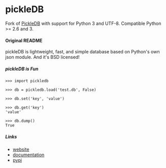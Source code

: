 # pickleDB
Fork of [PickleDB](https://bitbucket.org/patx/pickledb) with support for Python 3 and UTF-8.
Compatible Python >= 2.6 and 3.

#### Original README

pickleDB is lightweight, fast, and simple database based on Python's own 
json module. And it's BSD licensed!


##### pickleDB is Fun

    >>> import pickledb

    >>> db = pickledb.load('test.db', False)

    >>> db.set('key', 'value')

    >>> db.get('key')
    'value'

    >>> db.dump()
    True

##### Links

* [website](http://packages.python.org/pickleDB/)
* [documentation](http://packages.python.org/pickleDB/commands.html)
* [pypi](http://pypi.python.org/pypi/pickleDB)
